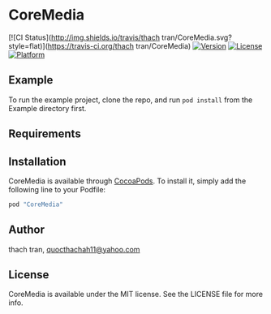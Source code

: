 # CoreMedia

[![CI Status](http://img.shields.io/travis/thach tran/CoreMedia.svg?style=flat)](https://travis-ci.org/thach tran/CoreMedia)
[![Version](https://img.shields.io/cocoapods/v/CoreMedia.svg?style=flat)](http://cocoapods.org/pods/CoreMedia)
[![License](https://img.shields.io/cocoapods/l/CoreMedia.svg?style=flat)](http://cocoapods.org/pods/CoreMedia)
[![Platform](https://img.shields.io/cocoapods/p/CoreMedia.svg?style=flat)](http://cocoapods.org/pods/CoreMedia)

## Example

To run the example project, clone the repo, and run `pod install` from the Example directory first.

## Requirements

## Installation

CoreMedia is available through [CocoaPods](http://cocoapods.org). To install
it, simply add the following line to your Podfile:

```ruby
pod "CoreMedia"
```

## Author

thach tran, quocthachah11@yahoo.com

## License

CoreMedia is available under the MIT license. See the LICENSE file for more info.
